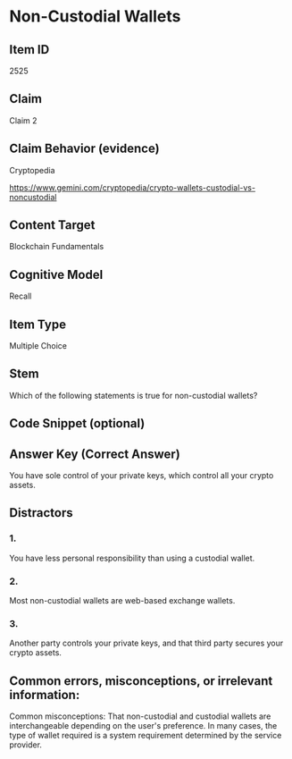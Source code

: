# Non-Custodial Wallets

## Item ID
2525

## Claim
Claim 2

## Claim Behavior (evidence)
Cryptopedia

https://www.gemini.com/cryptopedia/crypto-wallets-custodial-vs-noncustodial  

## Content Target
Blockchain Fundamentals

## Cognitive Model
Recall

## Item Type
Multiple Choice

## Stem
Which of the following statements is true for non-custodial wallets?

## Code Snippet (optional)

## Answer Key (Correct Answer)
You have sole control of your private keys, which control all your crypto assets.

## Distractors
### 1.
You have less personal responsibility than using a custodial wallet.

### 2.
Most non-custodial wallets are web-based exchange wallets.

### 3.
Another party controls your private keys, and that third party secures your crypto assets.

## Common errors, misconceptions, or irrelevant information:
Common misconceptions: That non-custodial and custodial wallets are interchangeable depending on the user's preference.  In many cases, the type of wallet required is a system requirement determined by the service provider.  
